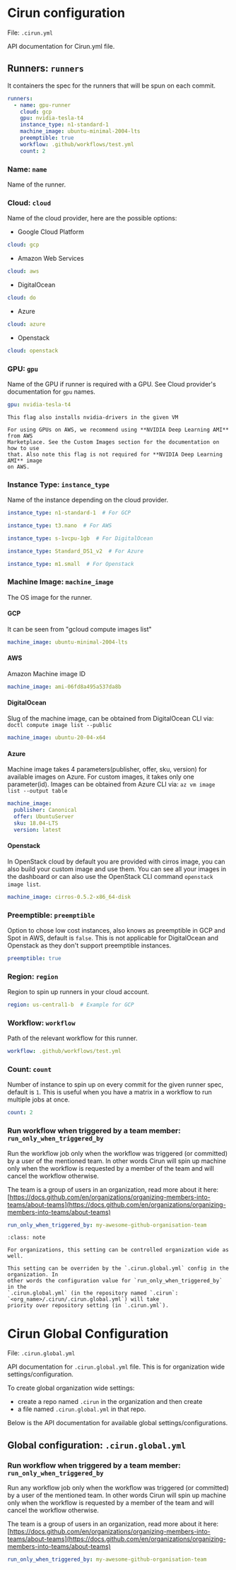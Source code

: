 # Cirun configuration

File: `.cirun.yml`

API documentation for Cirun.yml file.

## Runners: `runners`

It containers the spec for the runners that will be spun on each commit.

```yaml
runners:
  - name: gpu-runner
    cloud: gcp
    gpu: nvidia-tesla-t4
    instance_type: n1-standard-1
    machine_image: ubuntu-minimal-2004-lts
    preemptible: true
    workflow: .github/workflows/test.yml
    count: 2

```

### Name: `name`

Name of the runner.

### Cloud: `cloud`

Name of the cloud provider, here are the possible options:

* Google Cloud Platform

```yaml
cloud: gcp
```

* Amazon Web Services

```yaml
cloud: aws
```

* DigitalOcean

```yaml
cloud: do
```

* Azure

```yaml
cloud: azure
```

* Openstack

```yaml
cloud: openstack
```

### GPU: `gpu`

Name of the GPU if runner is required with a GPU. See Cloud provider's
documentation for `gpu` names.

```yaml
gpu: nvidia-tesla-t4
```

```{note}
This flag also installs nvidia-drivers in the given VM
```

```{note}
For using GPUs on AWS, we recommend using **NVIDIA Deep Learning AMI** from AWS
Marketplace. See the Custom Images section for the documentation on how to use
that. Also note this flag is not required for **NVIDIA Deep Learning AMI** image
on AWS.
```

### Instance Type: `instance_type`

Name of the instance depending on the cloud provider.

```yaml
instance_type: n1-standard-1  # For GCP
```

```yaml
instance_type: t3.nano  # For AWS
```

```yaml
instance_type: s-1vcpu-1gb  # For DigitalOcean
```

```yaml
instance_type: Standard_DS1_v2  # For Azure
```

```yaml
instance_type: m1.small  # For Openstack
```

### Machine Image: `machine_image`

The OS image for the runner.

#### GCP

It can be seen from "gcloud compute images list"

```yaml
machine_image: ubuntu-minimal-2004-lts
```

#### AWS

Amazon Machine image ID

```yaml
machine_image: ami-06fd8a495a537da8b
```

#### DigitalOcean

Slug of the machine image, can be obtained from DigitalOcean CLI via:
`doctl compute image list --public`

```yaml
machine_image: ubuntu-20-04-x64
```

#### Azure

Machine image takes 4 parameters(publisher, offer, sku, version) for available images on Azure. For custom images, it takes only one parameter(id). Images can be obtained from Azure CLI via:
`az vm image list --output table`

```yaml
machine_image:
  publisher: Canonical
  offer: UbuntuServer
  sku: 18.04-LTS
  version: latest
```

#### Openstack

In OpenStack cloud by default you are provided with cirros image, you can also build your custom image and use them. You can see all your images in the dashboard or can also use the OpenStack CLI command `openstack image list`.

```yaml
machine_image: cirros-0.5.2-x86_64-disk
```

### Preemptible: `preemptible`

Option to chose low cost instances, also knows as preemptible in GCP and Spot in AWS, default is `false`.
This is not applicable for DigitalOcean and Openstack as they don't support preemptible instances.

```yaml
preemptible: true
```

### Region: `region`

Region to spin up runners in your cloud account.

```yaml
region: us-central1-b  # Example for GCP
```

### Workflow: `workflow`

Path of the relevant workflow for this runner.

```yaml
workflow: .github/workflows/test.yml
```

### Count: `count`

Number of instance to spin up on every commit for the given runner spec, default is `1`.
This is useful when you have a matrix in a workflow to run multiple jobs at once.

```yaml
count: 2
```

### Run workflow when triggered by a team member: `run_only_when_triggered_by`

Run the workflow job only when the workflow was triggered (or committed) by a user of the
mentioned team. In other words Cirun will spin up machine only when the workflow is requested
by a member of the team and will cancel the workflow otherwise.

The team is a group of users in an organization, read more about it here:
[https://docs.github.com/en/organizations/organizing-members-into-teams/about-teams](https://docs.github.com/en/organizations/organizing-members-into-teams/about-teams)


```yaml
run_only_when_triggered_by: my-awesome-github-organisation-team
```

```{admonition} Organization wide settings priority
:class: note

For organizations, this setting can be controlled organization wide as well.

This setting can be overriden by the `.cirun.global.yml` config in the organization. In
other words the configuration value for `run_only_when_triggered_by` in the
`.cirun.global.yml` (in the repository named `.cirun`: `<org_name>/.cirun/.cirun.global.yml`) will take
priority over repository setting (in `.cirun.yml`).
```

# Cirun Global Configuration

File: `.cirun.global.yml`

API documentation for `.cirun.global.yml` file. This is for organization wide settings/configuration.

To create global organization wide settings:

- create a repo named `.cirun` in the organization and then create
- a file named `.cirun.global.yml` in that repo.

Below is the API documentation for available global settings/configurations.


## Global configuration: `.cirun.global.yml`

### Run workflow when triggered by a team member: `run_only_when_triggered_by`

Run any workflow job only when the workflow was triggered (or committed) by a user of the
mentioned team. In other words Cirun will spin up machine only when the workflow is requested
by a member of the team and will cancel the workflow otherwise.

The team is a group of users in an organization, read more about it here:
[https://docs.github.com/en/organizations/organizing-members-into-teams/about-teams](https://docs.github.com/en/organizations/organizing-members-into-teams/about-teams)

```yaml
run_only_when_triggered_by: my-awesome-github-organisation-team
```
